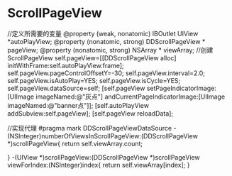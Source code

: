 # ScrollPageView
//定义所需要的变量
@property (weak, nonatomic) IBOutlet UIView *autoPlayView;
@property (nonatomic, strong) DDScrollPageView * pageView;
@property (nonatomic, strong) NSArray * viewArray;
//创建ScrollPageView
    self.pageView=[[DDScrollPageView alloc] initWithFrame:self.autoPlayView.frame];
    self.pageView.pageControlOffsetY=-30;
    self.pageView.interval=2.0;
    self.pageView.isAutoPlay=YES;
    self.pageView.isCycle=YES;
    self.pageView.dataSource=self;
    [self.pageView setPageIndicatorImage:[UIImage imageNamed:@"灰点"] andCurrentPageIndicatorImage:[UIImage imageNamed:@"banner点"]];
    [self.autoPlayView addSubview:self.pageView];
    [self.pageView reloadData];
    
//实现代理
#pragma mark DDScrollPageViewDataSource
-(NSInteger)numberOfViewsInScrollPageView:(DDScrollPageView *)scrollPageView{
    return self.viewArray.count;
    
}
-(UIView *)scrollPageView:(DDScrollPageView *)scrollPageView viewForIndex:(NSInteger)index{
    return self.viewArray[index];
}
